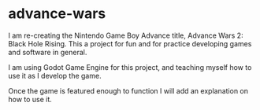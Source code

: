 # advance-wars
I am re-creating the Nintendo Game Boy Advance title, Advance Wars 2: Black Hole Rising. This a project for fun and for practice developing games and software in general.

 I am using Godot Game Engine for this project, and teaching myself how to use it as I develop the game.

Once the game is featured enough to function I will add an explanation on how to use it.
